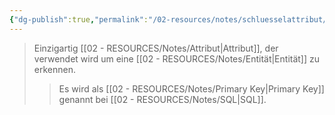 ```yaml
---
{"dg-publish":true,"permalink":"/02-resources/notes/schluesselattribut/","tags":["datenbank","code/SQL"],"noteIcon":"","updated":"2025-08-26T16:35:07.341+02:00"}
---
```


>Einzigartig [[02 - RESOURCES/Notes/Attribut\|Attribut]], der verwendet wird um eine [[02 - RESOURCES/Notes/Entität\|Entität]] zu erkennen.
>>Es wird als [[02 - RESOURCES/Notes/Primary Key\|Primary Key]] genannt bei [[02 - RESOURCES/Notes/SQL\|SQL]].